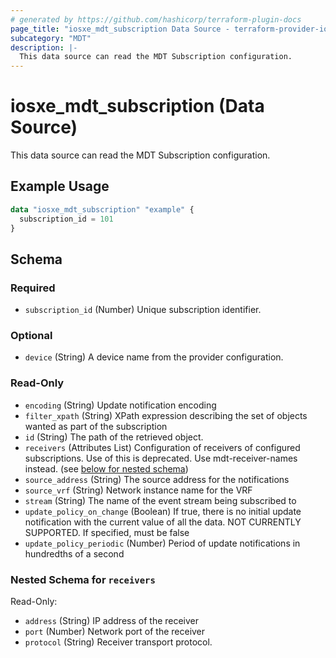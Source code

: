 ```yaml
---
# generated by https://github.com/hashicorp/terraform-plugin-docs
page_title: "iosxe_mdt_subscription Data Source - terraform-provider-iosxe"
subcategory: "MDT"
description: |-
  This data source can read the MDT Subscription configuration.
---
```


# iosxe_mdt_subscription (Data Source)

This data source can read the MDT Subscription configuration.

## Example Usage

```terraform
data "iosxe_mdt_subscription" "example" {
  subscription_id = 101
}
```

<!-- schema generated by tfplugindocs -->
## Schema

### Required

- `subscription_id` (Number) Unique subscription identifier.

### Optional

- `device` (String) A device name from the provider configuration.

### Read-Only

- `encoding` (String) Update notification encoding
- `filter_xpath` (String) XPath expression describing the set of objects wanted as part of the subscription
- `id` (String) The path of the retrieved object.
- `receivers` (Attributes List) Configuration of receivers of configured subscriptions. Use of this is deprecated. Use mdt-receiver-names instead. (see [below for nested schema](#nestedatt--receivers))
- `source_address` (String) The source address for the notifications
- `source_vrf` (String) Network instance name for the VRF
- `stream` (String) The name of the event stream being subscribed to
- `update_policy_on_change` (Boolean) If true, there is no initial update notification with the current value of all the data. NOT CURRENTLY SUPPORTED. If specified, must be false
- `update_policy_periodic` (Number) Period of update notifications in hundredths of a second

<a id="nestedatt--receivers"></a>
### Nested Schema for `receivers`

Read-Only:

- `address` (String) IP address of the receiver
- `port` (Number) Network port of the receiver
- `protocol` (String) Receiver transport protocol.
